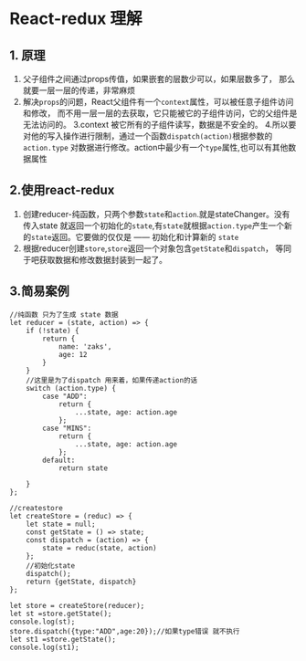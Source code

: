 # React-redux 理解
## 1. 原理
1. 父子组件之间通过props传值，如果嵌套的层数少可以，如果层数多了，
那么就要一层一层的传递，非常麻烦
2. 解决`props`的问题，React父组件有一个`context`属性，可以被任意子组件访问和修改，
而不用一层一层的去获取，它只能被它的子组件访问，它的父组件是无法访问的。
3.context 被它所有的子组件读写，数据是不安全的。
4.所以要对他的写入操作进行限制，通过一个函数`dispatch(action)`根据参数的`action.type`
对数据进行修改。action中最少有一个`type`属性,也可以有其他数据属性
## 2.使用react-redux
1. 创建reducer-纯函数，只两个参数`state`和`action`.就是stateChanger。没有传入state
就返回一个初始化的`state`,有`state`就根据`action.type`产生一个新的`state`返回。它要做的仅仅是 —— 初始化和计算新的 `state`
2. 根据reducer创建`store`,`store`返回一个对象包含`getState`和`dispatch`，
等同于吧获取数据和修改数据封装到一起了。
## 3.简易案例
```
//纯函数 只为了生成 state 数据
let reducer = (state, action) => {
    if (!state) {
        return {
            name: 'zaks',
            age: 12
        }
    }
    //这里是为了dispatch 用来着，如果传递action的话
    switch (action.type) {
        case "ADD":
            return {
                ...state, age: action.age
            };
        case "MINS":
            return {
                ...state, age: action.age
            };
        default:
            return state

    }
};

//createstore
let createStore = (reduc) => {
    let state = null;
    const getState = () => state;
    const dispatch = (action) => {
        state = reduc(state, action)
    };
    //初始化state
    dispatch();
    return {getState, dispatch}
};

let store = createStore(reducer);
let st =store.getState();
console.log(st);
store.dispatch({type:"ADD",age:20});//如果type错误 就不执行
let st1 =store.getState();
console.log(st1);

```
